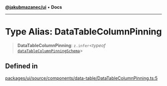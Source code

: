 [**@jakubmazanec/ui**](../README.md) • **Docs**

---

# Type Alias: DataTableColumnPinning

> **DataTableColumnPinning**: `z.infer`\<_typeof_
> [`dataTableColumnPinningSchema`](../variables/dataTableColumnPinningSchema.md)\>

## Defined in

[packages/ui/source/components/data-table/DataTableColumnPinning.ts:5](https://github.com/jakubmazanec/tools/blob/043f017b24789eba8a7eb285e0e1042ac4eaaeea/packages/ui/source/components/data-table/DataTableColumnPinning.ts#L5)
